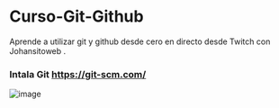 # Curso-Git-Github
Aprende a utilizar git y github desde cero en directo desde Twitch con Johansitoweb .

### Intala Git https://git-scm.com/

![image](https://github.com/user-attachments/assets/e1c07e02-3ab6-4ac9-ba32-65d3453e6ce8)

